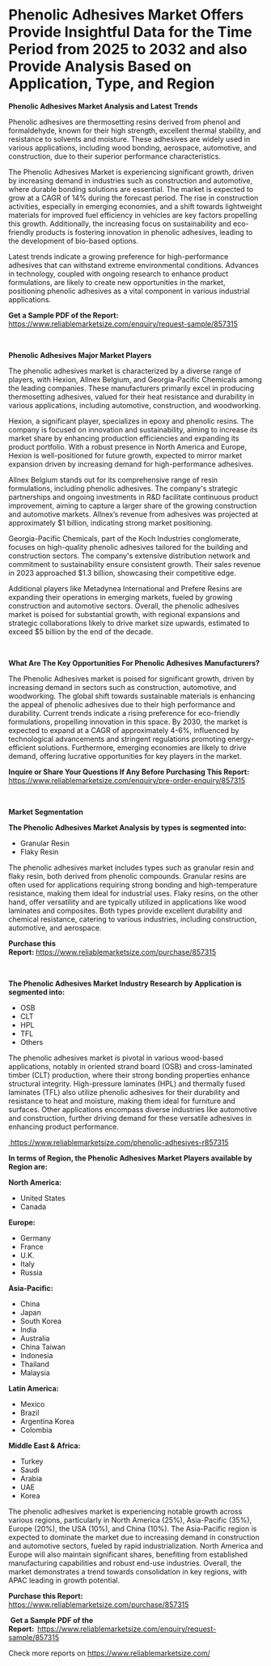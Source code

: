 <p><h1>Phenolic Adhesives Market Offers Provide Insightful Data for the Time Period from 2025 to 2032 and also Provide Analysis Based on Application, Type, and Region</h1></p><p><strong>Phenolic Adhesives Market Analysis and Latest Trends</strong></p>
<p><p>Phenolic adhesives are thermosetting resins derived from phenol and formaldehyde, known for their high strength, excellent thermal stability, and resistance to solvents and moisture. These adhesives are widely used in various applications, including wood bonding, aerospace, automotive, and construction, due to their superior performance characteristics.</p><p>The Phenolic Adhesives Market is experiencing significant growth, driven by increasing demand in industries such as construction and automotive, where durable bonding solutions are essential. The market is expected to grow at a CAGR of 14% during the forecast period. The rise in construction activities, especially in emerging economies, and a shift towards lightweight materials for improved fuel efficiency in vehicles are key factors propelling this growth. Additionally, the increasing focus on sustainability and eco-friendly products is fostering innovation in phenolic adhesives, leading to the development of bio-based options.</p><p>Latest trends indicate a growing preference for high-performance adhesives that can withstand extreme environmental conditions. Advances in technology, coupled with ongoing research to enhance product formulations, are likely to create new opportunities in the market, positioning phenolic adhesives as a vital component in various industrial applications.</p></p>
<p><strong>Get a Sample PDF of the Report:&nbsp;</strong> <a href="https://www.reliablemarketsize.com/enquiry/request-sample/857315?utm_campaign=3345&utm_medium=2&utm_source=Github&utm_content=ia&utm_term=01042025&utm_id=phenolic-adhesives">https://www.reliablemarketsize.com/enquiry/request-sample/857315</a></p>
<p>&nbsp;</p>
<p><strong>Phenolic Adhesives Major Market Players</strong></p>
<p><p>The phenolic adhesives market is characterized by a diverse range of players, with Hexion, Allnex Belgium, and Georgia-Pacific Chemicals among the leading companies. These manufacturers primarily excel in producing thermosetting adhesives, valued for their heat resistance and durability in various applications, including automotive, construction, and woodworking.</p><p>Hexion, a significant player, specializes in epoxy and phenolic resins. The company is focused on innovation and sustainability, aiming to increase its market share by enhancing production efficiencies and expanding its product portfolio. With a robust presence in North America and Europe, Hexion is well-positioned for future growth, expected to mirror market expansion driven by increasing demand for high-performance adhesives.</p><p>Allnex Belgium stands out for its comprehensive range of resin formulations, including phenolic adhesives. The company's strategic partnerships and ongoing investments in R&D facilitate continuous product improvement, aiming to capture a larger share of the growing construction and automotive markets. Allnex’s revenue from adhesives was projected at approximately $1 billion, indicating strong market positioning.</p><p>Georgia-Pacific Chemicals, part of the Koch Industries conglomerate, focuses on high-quality phenolic adhesives tailored for the building and construction sectors. The company's extensive distribution network and commitment to sustainability ensure consistent growth. Their sales revenue in 2023 approached $1.3 billion, showcasing their competitive edge.</p><p>Additional players like Metadynea International and Prefere Resins are expanding their operations in emerging markets, fueled by growing construction and automotive sectors. Overall, the phenolic adhesives market is poised for substantial growth, with regional expansions and strategic collaborations likely to drive market size upwards, estimated to exceed $5 billion by the end of the decade.</p></p>
<p>&nbsp;</p>
<p><strong>What Are The Key Opportunities For Phenolic Adhesives Manufacturers?</strong></p>
<p><p>The Phenolic Adhesives market is poised for significant growth, driven by increasing demand in sectors such as construction, automotive, and woodworking. The global shift towards sustainable materials is enhancing the appeal of phenolic adhesives due to their high performance and durability. Current trends indicate a rising preference for eco-friendly formulations, propelling innovation in this space. By 2030, the market is expected to expand at a CAGR of approximately 4-6%, influenced by technological advancements and stringent regulations promoting energy-efficient solutions. Furthermore, emerging economies are likely to drive demand, offering lucrative opportunities for key players in the market.</p></p>
<p><strong>Inquire or Share Your Questions If Any Before Purchasing This Report:</strong> <a href="https://www.reliablemarketsize.com/enquiry/pre-order-enquiry/857315?utm_campaign=3345&utm_medium=2&utm_source=Github&utm_content=ia&utm_term=01042025&utm_id=phenolic-adhesives">https://www.reliablemarketsize.com/enquiry/pre-order-enquiry/857315</a></p>
<p>&nbsp;</p>
<p><strong>Market Segmentation</strong></p>
<p><strong>The Phenolic Adhesives Market Analysis by types is segmented into:</strong></p>
<p><ul><li>Granular Resin</li><li>Flaky Resin</li></ul></p>
<p><p>The phenolic adhesives market includes types such as granular resin and flaky resin, both derived from phenolic compounds. Granular resins are often used for applications requiring strong bonding and high-temperature resistance, making them ideal for industrial uses. Flaky resins, on the other hand, offer versatility and are typically utilized in applications like wood laminates and composites. Both types provide excellent durability and chemical resistance, catering to various industries, including construction, automotive, and aerospace.</p></p>
<p><strong>Purchase this Report:&nbsp;</strong><a href="https://www.reliablemarketsize.com/purchase/857315?utm_campaign=3345&utm_medium=2&utm_source=Github&utm_content=ia&utm_term=01042025&utm_id=phenolic-adhesives">https://www.reliablemarketsize.com/purchase/857315</a></p>
<p>&nbsp;</p>
<p><strong>The Phenolic Adhesives Market Industry Research by Application is segmented into:</strong></p>
<p><ul><li>OSB</li><li>CLT</li><li>HPL</li><li>TFL</li><li>Others</li></ul></p>
<p><p>The phenolic adhesives market is pivotal in various wood-based applications, notably in oriented strand board (OSB) and cross-laminated timber (CLT) production, where their strong bonding properties enhance structural integrity. High-pressure laminates (HPL) and thermally fused laminates (TFL) also utilize phenolic adhesives for their durability and resistance to heat and moisture, making them ideal for furniture and surfaces. Other applications encompass diverse industries like automotive and construction, further driving demand for these versatile adhesives in enhancing product performance.</p></p>
<p><a href="https://www.reliablemarketsize.com/phenolic-adhesives-r857315?utm_campaign=3345&utm_medium=2&utm_source=Github&utm_content=ia&utm_term=01042025&utm_id=phenolic-adhesives">&nbsp;https://www.reliablemarketsize.com/phenolic-adhesives-r857315</a></p>
<p><strong>In terms of Region, the Phenolic Adhesives Market Players available by Region are:</strong></p>
<p>
    <p> <strong> North America: </strong>
        <ul>
            <li>United States</li>
            <li>Canada</li>
        </ul>
        </p> 
    <p> <strong> Europe: </strong>
        <ul>
            <li>Germany</li>
            <li>France</li>
            <li>U.K.</li>
            <li>Italy</li>
            <li>Russia</li>
        </ul>
        </p> 
    <p> <strong> Asia-Pacific: </strong>
        <ul>
            <li>China</li>
            <li>Japan</li>
            <li>South Korea</li>
            <li>India</li>
            <li>Australia</li>
            <li>China Taiwan</li>
            <li>Indonesia</li>
            <li>Thailand</li>
            <li>Malaysia</li>
        </ul>
        </p> 
    <p> <strong> Latin America: </strong>
        <ul>
            <li>Mexico</li>
            <li>Brazil</li>
            <li>Argentina Korea</li>
            <li>Colombia</li>
        </ul>
        </p> 
    <p> <strong> Middle East & Africa: </strong>
        <ul>
            <li>Turkey</li>
            <li>Saudi</li>
            <li>Arabia</li>
            <li>UAE</li>
            <li>Korea</li>
        </ul>
    </p>
    </p>
<p><p>The phenolic adhesives market is experiencing notable growth across various regions, particularly in North America (25%), Asia-Pacific (35%), Europe (20%), the USA (10%), and China (10%). The Asia-Pacific region is expected to dominate the market due to increasing demand in construction and automotive sectors, fueled by rapid industrialization. North America and Europe will also maintain significant shares, benefiting from established manufacturing capabilities and robust end-use industries. Overall, the market demonstrates a trend towards consolidation in key regions, with APAC leading in growth potential.</p></p>
<p><strong>Purchase this Report: </strong><a href="https://www.reliablemarketsize.com/purchase/857315?utm_campaign=3345&utm_medium=2&utm_source=Github&utm_content=ia&utm_term=01042025&utm_id=phenolic-adhesives">https://www.reliablemarketsize.com/purchase/857315</a></p>
<p>&nbsp;<strong>Get a Sample PDF of the Report:&nbsp;&nbsp;</strong><a href="https://www.reliablemarketsize.com/enquiry/request-sample/857315?utm_campaign=3345&utm_medium=2&utm_source=Github&utm_content=ia&utm_term=01042025&utm_id=phenolic-adhesives">https://www.reliablemarketsize.com/enquiry/request-sample/857315</a></p>
<p><strong></strong></p>
<p>Check more reports on <a href="https://www.reliablemarketsize.com/?utm_campaign=3345&utm_medium=2&utm_source=Github&utm_content=ia&utm_term=01042025&utm_id=phenolic-adhesives">https://www.reliablemarketsize.com/</a></p>